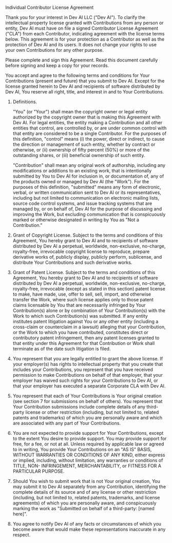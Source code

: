 
Individual Contributor License Agreement

Thank you for your interest in Dev AI LLC ("Dev AI").
To clarify the intellectual property license
granted with Contributions from any person or entity, Dev AI
must have on file a signed Contributor License Agreement ("CLA")
from each Contributor, indicating agreement with the license
terms below. This agreement is for your protection as a Contributor
as well as the protection of Dev AI and its users. It does not
change your rights to use your own Contributions for any other purpose.

Please complete and sign this Agreement. Read this document carefully
before signing and keep a copy for your records.

You accept and agree to the following terms and conditions for Your
Contributions (present and future) that you submit to Dev AI.
Except for the license granted herein to Dev AI and recipients
of software distributed by Dev AI, You reserve all right, title,
and interest in and to Your Contributions.

1. Definitions.

    "You" (or "Your") shall mean the copyright owner or legal entity
    authorized by the copyright owner that is making this Agreement
    with Dev AI. For legal entities, the entity making a
    Contribution and all other entities that control, are controlled
    by, or are under common control with that entity are considered to
    be a single Contributor. For the purposes of this definition,
    "control" means (i) the power, direct or indirect, to cause the
    direction or management of such entity, whether by contract or
    otherwise, or (ii) ownership of fifty percent (50%) or more of the
    outstanding shares, or (iii) beneficial ownership of such entity.
   
    "Contribution" shall mean any original work of authorship,
    including any modifications or additions to an existing work, that
    is intentionally submitted by You to Dev AI for inclusion
    in, or documentation of, any of the products owned or managed by
    Dev AI (the "Work"). For the purposes of this definition,
    "submitted" means any form of electronic, verbal, or written
    communication sent to Dev AI or its representatives,   
    including but not limited to communication on electronic mailing
    lists, source code control systems, and issue tracking systems that
    are managed by, or on behalf of, Dev AI for the purpose of
    discussing and improving the Work, but excluding communication that
    is conspicuously marked or otherwise designated in writing by You
    as "Not a Contribution."
   
2. Grant of Copyright License. Subject to the terms and conditions of
   this Agreement, You hereby grant to Dev AI and to
   recipients of software distributed by Dev AI a perpetual,
   worldwide, non-exclusive, no-charge, royalty-free, irrevocable
   copyright license to reproduce, prepare derivative works of,
   publicly display, publicly perform, sublicense, and distribute Your
   Contributions and such derivative works.
   
3. Grant of Patent License. Subject to the terms and conditions of
   this Agreement, You hereby grant to Dev AI and to
   recipients of software distributed by Dev AI a perpetual,
   worldwide, non-exclusive, no-charge, royalty-free, irrevocable
   (except as stated in this section) patent license to make, have
   made, use, offer to sell, sell, import, and otherwise transfer the
   Work, where such license applies only to those patent claims
   licensable by You that are necessarily infringed by Your
   Contribution(s) alone or by combination of Your Contribution(s)
   with the Work to which such Contribution(s) was submitted. If any
   entity institutes patent litigation against You or any other entity
   (including a cross-claim or counterclaim in a lawsuit) alleging
   that your Contribution, or the Work to which you have contributed,
   constitutes direct or contributory patent infringement, then any
   patent licenses granted to that entity under this Agreement for
   that Contribution or Work shall terminate as of the date such
   litigation is filed.
   
4. You represent that you are legally entitled to grant the above
   license. If your employer(s) has rights to intellectual property
   that you create that includes your Contributions, you represent
   that you have received permission to make Contributions on behalf
   of that employer, that your employer has waived such rights for
   your Contributions to Dev AI, or that your employer has
   executed a separate Corporate CLA with Dev AI.
   
5. You represent that each of Your Contributions is Your original
   creation (see section 7 for submissions on behalf of others).  You
   represent that Your Contribution submissions include complete
   details of any third-party license or other restriction (including,
   but not limited to, related patents and trademarks) of which you
   are personally aware and which are associated with any part of Your
   Contributions.
   
6. You are not expected to provide support for Your Contributions,
   except to the extent You desire to provide support. You may provide
   support for free, for a fee, or not at all. Unless required by
   applicable law or agreed to in writing, You provide Your
   Contributions on an "AS IS" BASIS, WITHOUT WARRANTIES OR CONDITIONS
   OF ANY KIND, either express or implied, including, without
   limitation, any warranties or conditions of TITLE, NON-
   INFRINGEMENT, MERCHANTABILITY, or FITNESS FOR A PARTICULAR PURPOSE.
   
7. Should You wish to submit work that is not Your original creation,
   You may submit it to Dev AI separately from any
   Contribution, identifying the complete details of its source and of
   any license or other restriction (including, but not limited to,
   related patents, trademarks, and license agreements) of which you
   are personally aware, and conspicuously marking the work as
   "Submitted on behalf of a third-party: [named here]".
   
8. You agree to notify Dev AI of any facts or circumstances of
   which you become aware that would make these representations
   inaccurate in any respect.
   
